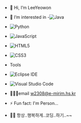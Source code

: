 - 👋 Hi, I’m LeeYeowon
- 👀 I’m interested in
-![Java](https://img.shields.io/badge/Java-007396.svg?&style=for-the-badge&logo=Java&logoColor=white)
- ![Python](https://img.shields.io/badge/Python-3776AB.svg?&style=for-the-badge&logo=Python&logoColor=white)
- ![JavaScript](https://img.shields.io/badge/JavaScript-F7DF1E.svg?&style=for-the-badge&logo=JavaScript&logoColor=white)
- ![HTML5](https://img.shields.io/badge/HTML5-E34F26.svg?&style=for-the-badge&logo=HTML5&logoColor=white)
- ![CSS3](https://img.shields.io/badge/CSS3-1572B6.svg?&style=for-the-badge&logo=CSS3&logoColor=white)

 - Tools
- ![Eclipse IDE](https://img.shields.io/badge/Eclipse%20IDE-2C2255.svg?&style=for-the-badge&logo=Eclipse%20IDE&logoColor=white)
- ![Visual Studio Code](https://img.shields.io/badge/Visual%20Studio%20Code-007ACC.svg?&style=for-the-badge&logo=Visual%20Studio%20Code&logoColor=white)
- 👩🏻‍💻email w2308@e-mirim.hs.kr

- ⚡ Fun fact: I'm Person...
- ✌🏻 항상..행복하게..코딩..하기..~~

<!---
33ueowon/33ueowon is a ✨ special ✨ repository because its `README.md` (this file) appears on your GitHub profile.
You can click the Preview link to take a look at your changes.
--->
